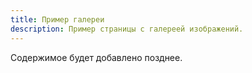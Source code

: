 ```yaml
---
title: Пример галереи
description: Пример страницы с галереей изображений.
---
```


Содержимое будет добавлено позднее.
